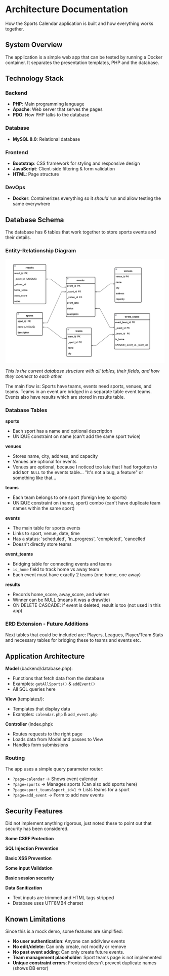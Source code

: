 # Architecture Documentation

How the Sports Calendar application is built and how everything works together.

## System Overview

The application is a simple web app that can be tested by running a Docker container. 
It separates the presentation templates, PHP and the database.

## Technology Stack

### Backend
- **PHP**: Main programming language
- **Apache**: Web server that serves the pages
- **PDO**: How PHP talks to the database

### Database
- **MySQL 8.0**: Relational database

### Frontend
- **Bootstrap**: CSS framework for styling and responsive design
- **JavaScript**: Client-side filtering & form validation
- **HTML**: Page structure

### DevOps
- **Docker**: Containerizes everything so it *should* run and allow testing the same everywhere

## Database Schema

The database has 6 tables that work together to store sports events and their details.

### Entity-Relationship Diagram

![Entity-Relationship Diagram](diagrams/Entity-Relationship%20Diagram.png)

*This is the current database structure with all tables, their fields, and how they connect to each other.*

The main flow is: Sports have teams, events need sports, venues, and teams. Teams in an event are bridged in a separate table event teams.
Events also have results which are stored in results table.

### Database Tables

**sports**
- Each sport has a name and optional description
- UNIQUE constraint on name (can't add the same sport twice)

**venues**
- Stores name, city, address, and capacity
- Venues are optional for events 
- Venues are optional, because I noticed too late that I had forgotten to add `NOT NULL` to the events table... "It's not a bug, a feature" or something like that...

**teams**
- Each team belongs to one sport (foreign key to sports)
- UNIQUE constraint on (name, sport) combo (can't have duplicate team names within the same sport)

**events**
- The main table for sports events
- Links to sport, venue, date, time
- Has a status: 'scheduled', 'in_progress', 'completed', 'cancelled'
- Doesn't directly store teams

**event_teams**
- Bridging table for connecting events and teams
- `is_home` field to track home vs away team
- Each event must have exactly 2 teams (one home, one away)

**results**
- Records home_score, away_score, and winner
- Winner can be NULL (means it was a draw/tie)
- ON DELETE CASCADE: if event is deleted, result is too (not used in this app)

### ERD Extension - Future Additions

Next tables that could be included are: Players, Leagues, Player/Team Stats and necessary tables for bridging these to teams and events etc. 

## Application Architecture

**Model** (backend/database.php):
- Functions that fetch data from the database
- Examples: `getAllSports()` & `addEvent()`
- All SQL queries here

**View** (templates/):
- Templates that display data
- Examples: `calendar.php` & `add_event.php`

**Controller** (index.php):
- Routes requests to the right page
- Loads data from Model and passes to View
- Handles form submissions

### Routing

The app uses a simple query parameter router:

- `?page=calendar` → Shows event calendar
- `?page=sports` → Manages sports (Can also add sports here)
- `?page=sport_teams&sport_id=1` → Lists teams for a sport
- `?page=add_event` → Form to add new events


## Security Features

Did not implement anything rigorous, just noted these to point out that security has been considered.

**Some CSRF Protection**

**SQL Injection Prevention**

**Basic XSS Prevention**

**Some input Validation**

**Basic session security**

**Data Sanitization**
- Text inputs are trimmed and HTML tags stripped
- Database uses UTF8MB4 charset

## Known Limitations

Since this is a mock demo, some features are simplified:

- **No user authentication**: Anyone can add/view events
- **No edit/delete**: Can only create, not modify or remove
- **No past event adding**: Can only create future events.
- **Team management placeholder**: Sport teams page is not implemented
- **Unique constraint errors**: Frontend doesn't prevent duplicate names (shows DB error)
